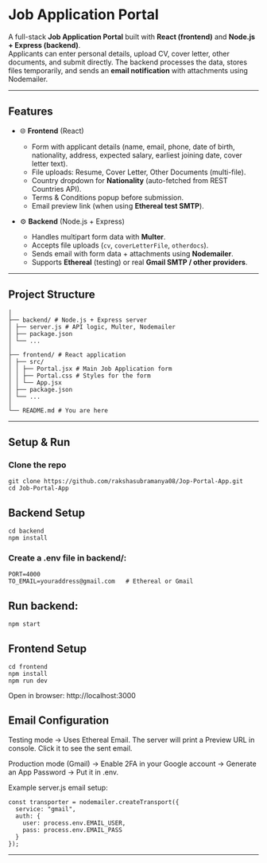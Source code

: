 # Job Application Portal

A full-stack **Job Application Portal** built with **React (frontend)** and **Node.js + Express (backend)**.  
Applicants can enter personal details, upload CV, cover letter, other documents, and submit directly. The backend processes the data, stores files temporarily, and sends an **email notification** with attachments using Nodemailer.

---

## Features

- 🌐 **Frontend** (React)
  - Form with applicant details (name, email, phone, date of birth, nationality, address, expected salary, earliest joining date, cover letter text).
  - File uploads: Resume, Cover Letter, Other Documents (multi-file).
  - Country dropdown for **Nationality** (auto-fetched from REST Countries API).
  - Terms & Conditions popup before submission.
  - Email preview link (when using **Ethereal test SMTP**).

- ⚙️ **Backend** (Node.js + Express)
  - Handles multipart form data with **Multer**.
  - Accepts file uploads (`cv`, `coverLetterFile`, `otherdocs`).
  - Sends email with form data + attachments using **Nodemailer**.
  - Supports **Ethereal** (testing) or real **Gmail SMTP / other providers**.

---

## Project Structure
```
│
├── backend/ # Node.js + Express server
│ ├── server.js # API logic, Multer, Nodemailer
│ ├── package.json
│ └── ...
│
├── frontend/ # React application
│ ├── src/
│ │ ├── Portal.jsx # Main Job Application form
│ │ ├── Portal.css # Styles for the form
│ │ └── App.jsx
│ ├── package.json
│ └── ...
│
└── README.md # You are here
```

---

## Setup & Run

### Clone the repo
```
git clone https://github.com/rakshasubramanya08/Jop-Portal-App.git
cd Job-Portal-App
```

## Backend Setup
```
cd backend
npm install
```

### Create a .env file in backend/:
```
PORT=4000
TO_EMAIL=youraddress@gmail.com   # Ethereal or Gmail
```

## Run backend:
```
npm start
```

## Frontend Setup
```
cd frontend
npm install
npm run dev
```

Open in browser: http://localhost:3000

## Email Configuration

Testing mode → Uses Ethereal Email.
The server will print a Preview URL in console. Click it to see the sent email.

Production mode (Gmail) → Enable 2FA in your Google account → Generate an App Password → Put it in .env.

Example server.js email setup:
```
const transporter = nodemailer.createTransport({
  service: "gmail",
  auth: {
    user: process.env.EMAIL_USER,
    pass: process.env.EMAIL_PASS
  }
});
```
---

